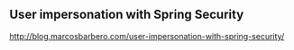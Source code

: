 User impersonation with Spring Security
--- 

http://blog.marcosbarbero.com/user-impersonation-with-spring-security/